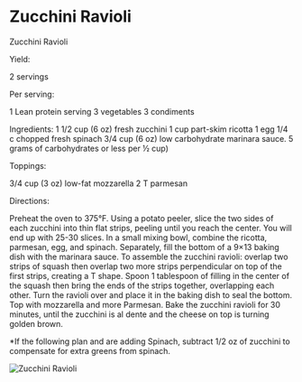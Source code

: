 # Zucchini Ravioli

Zucchini Ravioli

Yield:

2 servings

Per serving:

1 Lean protein serving
3 vegetables
3 condiments

Ingredients:
1 1/2 cup (6 oz) fresh zucchini
1 cup part-skim ricotta
1 egg
1/4 c chopped fresh spinach
3/4 cup (6 oz) low carbohydrate marinara sauce. 5 grams of carbohydrates or less per ½ cup)

Toppings:

3/4 cup (3 oz) low-fat mozzarella
2 T parmesan

Directions:

Preheat the oven to 375°F.
Using a potato peeler, slice the two sides of each zucchini into thin flat strips, peeling until you reach the center. You will end up with 25-30 slices.
In a small mixing bowl, combine the ricotta, parmesan, egg, and spinach. Separately, fill the bottom of a 9×13 baking dish with the marinara sauce.
To assemble the zucchini ravioli: overlap two strips of squash then overlap two more strips perpendicular on top of the first strips, creating a T shape. Spoon 1 tablespoon of filling in the center of the squash then bring the ends of the strips together, overlapping each other. Turn the ravioli over and place it in the baking dish to seal the bottom.
Top with mozzarella and more Parmesan.
Bake the zucchini ravioli for 30 minutes, until the zucchini is al dente and the cheese on top is turning golden brown.

*If the following plan and are adding Spinach, subtract 1/2 oz of zucchini to compensate for extra greens from spinach.

![Zucchini Ravioli](/images/Zucchini%20Ravioli.png)

